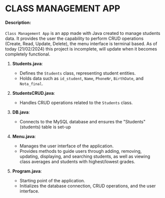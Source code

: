 # CLASS MANAGEMENT APP

#### Description:

`Class Management App` is an app  made with Java created to manage students data. It provides the user the capability to perform CRUD operations
(Create, Read, Update, Delete), the menu interface is terminal based. As of today (21/02/2024) this project is incomplete, will update when it becomes completely functional.


1. **Students.java**:

   - Defines the `Students` class, representing student entities.
   - Holds data such as `id_student`, `Name`, `PhoneNr`, `BirthDate`, and `Nota_final`.

2. **StudentsCRUD.java**:

   - Handles CRUD operations related to the `Students` class.

3. **DB.java**:

   - Connects to the MySQL database and ensures the "Students" (students) table is set-up

5. **Menu.java**:

   - Manages the user interface of the application.
   - Provides methods to guide users through adding, removing, updating, displaying, and searching students, as well as viewing class averages and students with highest/lowest grades.

6. **Program.java**:
   - Starting point of the application.
   - Initializes the database connection, CRUD operations, and the user interface.
